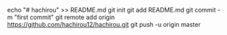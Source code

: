echo "# hachirou" >> README.md
git init
git add README.md
git commit -m "first commit"
git remote add origin https://github.com/hachirou12/hachirou.git
git push -u origin master
